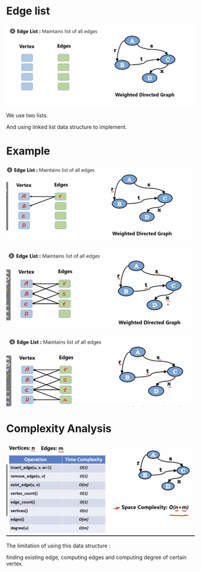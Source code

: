 # Edge list

<img src='../assets/241_1.png'></img>

We use two lists.

And using linked list data structure to implement.

# Example

<img src='../assets/241_2.png'></img>
<img src='../assets/241_3.png'></img>
<img src='../assets/241_4.png'></img>

# Complexity Analysis

<img src='../assets/241_5.png'></img>

The limitation of using this data structure : 

finding existing edge, computing edges and computing degree of certain vertex.
